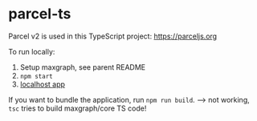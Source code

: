 # parcel-ts

Parcel v2 is used in this TypeScript project: https://parceljs.org

To run locally:

<!-- `npm install` not working with npm link -->
1. Setup maxgraph, see parent README
2. `npm start`
3. [localhost app](http://localhost:1234)

If you want to bundle the application, run `npm run build`. --> not working, `tsc` tries to build maxgraph/core TS code!
